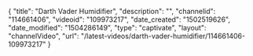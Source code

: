 {
    "title": "Darth Vader Humidifier",
    "description": "",
    "channelid": "114661406",
    "videoid": "109973217",
    "date_created": "1502519626",
    "date_modified": "1504286149",
    "type": "captivate",
    "layout": "channelVideo",
    "url": "\/latest-videos\/darth-vader-humidifier\/114661406-109973217"
}